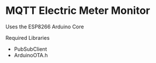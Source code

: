 # MQTT Electric Meter Monitor
 Uses the ESP8266 Arduino Core
 
Required Libraries
- PubSubClient
- ArduinoOTA.h
